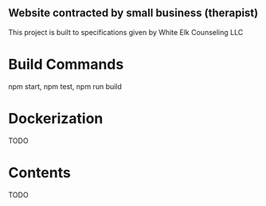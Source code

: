 ## Website contracted by small business (therapist)
This project is built to specifications given by White Elk Counseling LLC

# Build Commands
npm start, npm test, npm run build

# Dockerization
TODO

# Contents
TODO